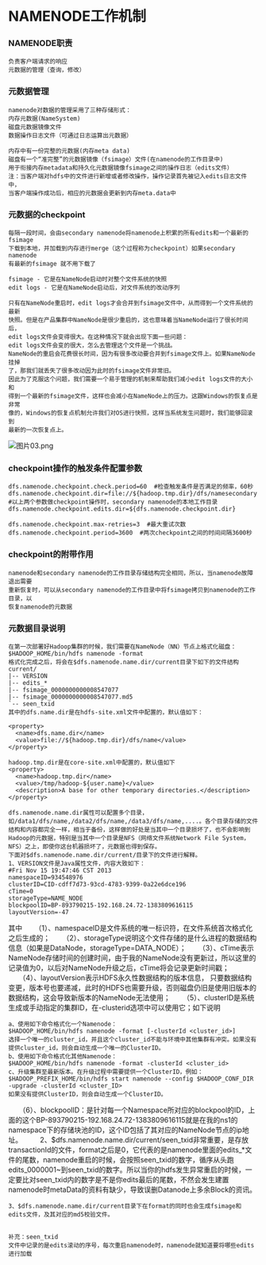 # NAMENODE工作机制

###  NAMENODE职责

	负责客户端请求的响应
	元数据的管理（查询，修改）
	
### 元数据管理

	namenode对数据的管理采用了三种存储形式：
	内存元数据(NameSystem)
	磁盘元数据镜像文件
	数据操作日志文件（可通过日志运算出元数据）
	
	内存中有一份完整的元数据(内存meta data)
	磁盘有一个“准完整”的元数据镜像（fsimage）文件(在namenode的工作目录中)
	用于衔接内存metadata和持久化元数据镜像fsimage之间的操作日志（edits文件）
	注：当客户端对hdfs中的文件进行新增或者修改操作，操作记录首先被记入edits日志文件中，
	当客户端操作成功后，相应的元数据会更新到内存meta.data中
	
### 元数据的checkpoint

	每隔一段时间，会由secondary namenode将namenode上积累的所有edits和一个最新的fsimage
	下载到本地，并加载到内存进行merge（这个过程称为checkpoint）如果secondary namenode
	有最新的fsimage 就不用下载了

	fsimage - 它是在NameNode启动时对整个文件系统的快照
	edit logs - 它是在NameNode启动后，对文件系统的改动序列
	
	只有在NameNode重启时，edit logs才会合并到fsimage文件中，从而得到一个文件系统的最新
	快照。但是在产品集群中NameNode是很少重启的，这也意味着当NameNode运行了很长时间后，
	edit logs文件会变得很大。在这种情况下就会出现下面一些问题：
	edit logs文件会变的很大，怎么去管理这个文件是一个挑战。
	NameNode的重启会花费很长时间，因为有很多改动要合并到fsimage文件上。如果NameNode挂掉
	了，那我们就丢失了很多改动因为此时的fsimage文件非常旧。
	因此为了克服这个问题，我们需要一个易于管理的机制来帮助我们减小edit logs文件的大小和
	得到一个最新的fsimage文件，这样也会减小在NameNode上的压力。这跟Windows的恢复点是非常
	像的，Windows的恢复点机制允许我们对OS进行快照，这样当系统发生问题时，我们能够回滚到
	最新的一次恢复点上。
	
![图片03.png](https://upload-images.jianshu.io/upload_images/14465950-7694f9100bfc98ff.png?imageMogr2/auto-orient/strip%7CimageView2/2/w/1240)

###	checkpoint操作的触发条件配置参数

	dfs.namenode.checkpoint.check.period=60  #检查触发条件是否满足的频率，60秒
	dfs.namenode.checkpoint.dir=file://${hadoop.tmp.dir}/dfs/namesecondary
	#以上两个参数做checkpoint操作时，secondary namenode的本地工作目录
	dfs.namenode.checkpoint.edits.dir=${dfs.namenode.checkpoint.dir}

	dfs.namenode.checkpoint.max-retries=3  #最大重试次数
	dfs.namenode.checkpoint.period=3600  #两次checkpoint之间的时间间隔3600秒
	
###	checkpoint的附带作用
	
	namenode和secondary namenode的工作目录存储结构完全相同，所以，当namenode故障退出需要
	重新恢复时，可以从secondary namenode的工作目录中将fsimage拷贝到namenode的工作目录，以
	恢复namenode的元数据
	
### 元数据目录说明
	在第一次部署好Hadoop集群的时候，我们需要在NameNode（NN）节点上格式化磁盘：
	$HADOOP_HOME/bin/hdfs namenode -format
	格式化完成之后，将会在$dfs.namenode.name.dir/current目录下如下的文件结构
	current/
	|-- VERSION
	|-- edits_*
	|-- fsimage_0000000000008547077
	|-- fsimage_0000000000008547077.md5
	`-- seen_txid
	其中的dfs.name.dir是在hdfs-site.xml文件中配置的，默认值如下：
	
	<property>
	  <name>dfs.name.dir</name>
	  <value>file://${hadoop.tmp.dir}/dfs/name</value>
	</property>

	hadoop.tmp.dir是在core-site.xml中配置的，默认值如下
	<property>
	  <name>hadoop.tmp.dir</name>
	  <value>/tmp/hadoop-${user.name}</value>
	  <description>A base for other temporary directories.</description>
	</property>

	dfs.namenode.name.dir属性可以配置多个目录，
	如/data1/dfs/name,/data2/dfs/name,/data3/dfs/name,....。各个目录存储的文件结构和内容都完全一样，相当于备份，这样做的好处是当其中一个目录损坏了，也不会影响到Hadoop的元数据，特别是当其中一个目录是NFS（网络文件系统Network File System，NFS）之上，即使你这台机器损坏了，元数据也得到保存。
	下面对$dfs.namenode.name.dir/current/目录下的文件进行解释。
	1、VERSION文件是Java属性文件，内容大致如下：
	#Fri Nov 15 19:47:46 CST 2013
	namespaceID=934548976
	clusterID=CID-cdff7d73-93cd-4783-9399-0a22e6dce196
	cTime=0
	storageType=NAME_NODE
	blockpoolID=BP-893790215-192.168.24.72-1383809616115
	layoutVersion=-47


其中
　　（1）、namespaceID是文件系统的唯一标识符，在文件系统首次格式化之后生成的；
　　（2）、storageType说明这个文件存储的是什么进程的数据结构信息（如果是DataNode，storageType=DATA_NODE）；
　　（3）、cTime表示NameNode存储时间的创建时间，由于我的NameNode没有更新过，所以这里的记录值为0，以后对NameNode升级之后，cTime将会记录更新时间戳；
　　（4）、layoutVersion表示HDFS永久性数据结构的版本信息， 只要数据结构变更，版本号也要递减，此时的HDFS也需要升级，否则磁盘仍旧是使用旧版本的数据结构，这会导致新版本的NameNode无法使用；
　　（5）、clusterID是系统生成或手动指定的集群ID，在-clusterid选项中可以使用它；如下说明

	a、使用如下命令格式化一个Namenode：
	$HADOOP_HOME/bin/hdfs namenode -format [-clusterId <cluster_id>]
	选择一个唯一的cluster_id，并且这个cluster_id不能与环境中其他集群有冲突。如果没有提供cluster_id，则会自动生成一个唯一的ClusterID。
	b、使用如下命令格式化其他Namenode：
	$HADOOP_HOME/bin/hdfs namenode -format -clusterId <cluster_id>
	c、升级集群至最新版本。在升级过程中需要提供一个ClusterID，例如：
	$HADOOP_PREFIX_HOME/bin/hdfs start namenode --config $HADOOP_CONF_DIR  -upgrade -clusterId <cluster_ID>
	如果没有提供ClusterID，则会自动生成一个ClusterID。
　　（6）、blockpoolID：是针对每一个Namespace所对应的blockpool的ID，上面的这个BP-893790215-192.168.24.72-1383809616115就是在我的ns1的namespace下的存储块池的ID，这个ID包括了其对应的NameNode节点的ip地址。
　　
	2、$dfs.namenode.name.dir/current/seen_txid非常重要，是存放transactionId的文件，format之后是0，它代表的是namenode里面的edits_*文件的尾数，namenode重启的时候，会按照seen_txid的数字，循序从头跑edits_0000001~到seen_txid的数字。所以当你的hdfs发生异常重启的时候，一定要比对seen_txid内的数字是不是你edits最后的尾数，不然会发生建置namenode时metaData的资料有缺少，导致误删Datanode上多余Block的资讯。

	3、$dfs.namenode.name.dir/current目录下在format的同时也会生成fsimage和edits文件，及其对应的md5校验文件。


	补充：seen_txid 
	文件中记录的是edits滚动的序号，每次重启namenode时，namenode就知道要将哪些edits进行加载
	